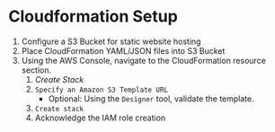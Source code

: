# Cloudformation Setup
1. Configure a S3 Bucket for static website hosting
2. Place CloudFormation YAML/JSON files into S3 Bucket
3. Using the AWS Console, navigate to the CloudFormation resource section.
    1. _Create Stack_
    2. `Specify an Amazon S3 Template URL`
        - Optional: Using the `Designer` tool, validate the template.
    3. `Create stack`
    4. Acknowledge the IAM role creation


    